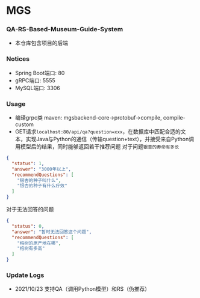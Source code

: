 # MGS

### QA-RS-Based-Museum-Guide-System
- 本仓库包含项目的后端

### Notices
- Spring Boot端口: 80
- gRPC端口: 5555
- MySQL端口: 3306

### Usage
- 编译grpc类 maven: mgsbackend-core->protobuf->compile, compile-custom
- GET请求`localhost:80/api/qa?question=xxx`，在数据库中匹配合适的文本，实现Java与Python的通信（传输question+text），并接受来自Python调用模型后的结果，同时能够返回若干推荐问题
对于问题`银杏的寿命有多长`
```json
{
  "status": 1,
  "answer": "3000年以上",
  "recommendQuestions": [
    "银杏的种子叫什么",
    "银杏的种子有什么疗效"
  ]
}
```

对于无法回答的问题
```json
{
  "status": 0,
  "answer": "暂时无法回答这个问题",
  "recommendQuestions": [
    "榕树的原产地在哪",
    "榕树有多高"
  ]
}
```

### Update Logs
- 2021/10/23 支持QA（调用Python模型）和RS（伪推荐）